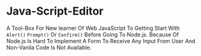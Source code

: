 # Java-Script-Editor
A Tool-Box For New learner Of Web JavaScript To Getting Start With `Alert()` `Prompt()` Or `Confirm()` 
Before Going To Node.js. Because Of Node.js Is Hard To Implement A Form To Receive Any Input From User And Non-Vanila Code Is Not Available.

